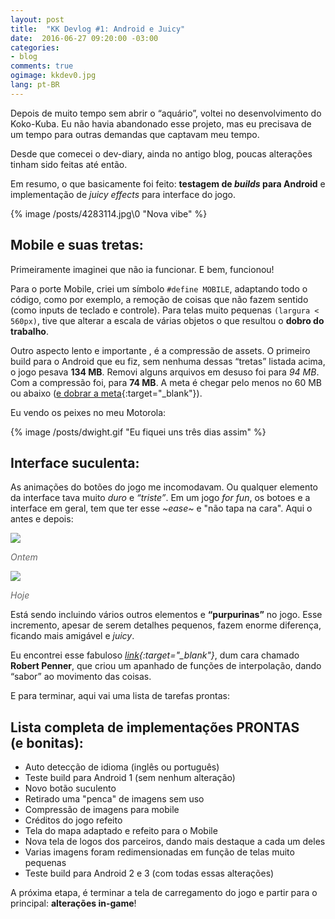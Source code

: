 ```yaml
---
layout: post
title:  "KK Devlog #1: Android e Juicy"
date:  2016-06-27 09:20:00 -03:00
categories:
- blog
comments: true
ogimage: kkdev0.jpg
lang: pt-BR
---
```

Depois de muito tempo sem abrir o “aquário”, voltei no desenvolvimento do Koko-Kuba.
Eu não havia abandonado esse projeto, mas eu precisava de um tempo para outras demandas que captavam meu tempo.

Desde que comecei o dev-diary, ainda no antigo blog, poucas alterações tinham sido feitas até então.

Em resumo, o que basicamente foi feito: **testagem de *builds* para Android** e implementação de *juicy effects* para interface do jogo.

{% image /posts/4283114.jpg\0 "Nova vibe" %}

## Mobile e suas tretas:

Primeiramente imaginei que não ia funcionar. E bem, funcionou!

Para o porte Mobile, criei um símbolo `#define MOBILE`, adaptando todo o código, como por exemplo, a remoção de coisas que não fazem sentido (como inputs de teclado e controle). Para telas muito pequenas `(largura < 560px)`, tive que alterar a escala de várias objetos o que resultou o **dobro do trabalho**.

Outro aspecto lento e importante , é a compressão de assets. O primeiro build para o Android que eu fiz, sem nenhuma dessas “tretas” listada acima, o jogo pesava **134 MB**. Removi alguns arquivos em desuso foi para *94 MB*. Com a compressão foi, para **74 MB**. A meta é chegar pelo menos no 60 MB ou abaixo ([e dobrar a meta](https://www.youtube.com/watch?v=Y1NfRN4D7NE){:target="_blank"}).

Eu vendo os peixes no meu Motorola:

{% image /posts/dwight.gif "Eu fiquei uns três dias assim" %}

## Interface suculenta:

As animações do botões do jogo me incomodavam. Ou qualquer elemento da interface tava muito *duro* e *“triste”*. Em um jogo *for fun*, os botoes e a interface em geral, tem que ter esse *~ease~* e "não tapa na cara". Aqui o antes e depois:

<div class="block" style="display:block;">
  <div class="centered">
    <img src="{{site.baseurl}}/img/posts/kkbutton.gif">
    <p style="font-style:italic; color:#656565;" >Ontem</p>
    </div>

  <div class="centered">
  <img src="{{site.baseurl}}/img/posts/kkbutton0.gif">
    <p style="font-style:italic; color:#656565;" >Hoje</p>
    </div>
</div>

Está sendo incluindo vários outros elementos e **“purpurinas”** no jogo. Esse incremento, apesar de serem detalhes pequenos, fazem enorme diferença, ficando mais amigável e *juicy*.

Eu encontrei esse fabuloso *[link](http://robertpenner.com/easing/){:target="_blank"}*, dum cara chamado **Robert Penner**, que criou um apanhado de funções de interpolação, dando “sabor” ao movimento das coisas.

E para terminar, aqui vai uma lista de tarefas prontas:

## Lista completa de implementações PRONTAS<br>(e bonitas):

- Auto detecção de idioma (inglês ou português)
- Teste build para Android 1 (sem nenhum alteração)
- Novo botão suculento
- Retirado uma "penca" de imagens sem uso
- Compressão de imagens para mobile
- Créditos do jogo refeito
- Tela do mapa adaptado e refeito para o Mobile
- Nova tela de logos dos parceiros, dando mais destaque a cada um deles
- Varias imagens foram redimensionadas em função de telas muito pequenas
- Teste build para Android 2 e 3 (com todas essas alterações)

A próxima etapa, é terminar a tela de carregamento do jogo e partir para o principal: **alterações in-game**!
